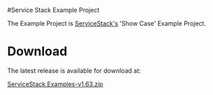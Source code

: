 #Service Stack Example Project

The Example Project is [ServiceStack's](https://github.com/mythz/ServiceStack) 'Show Case' Example Project.

# Download

The latest release is available for download at:

[ServiceStack.Examples-v1.63.zip](https://github.com/downloads/mythz/ServiceStack.Examples/ServiceStack.Examples-v1.63.zip)






